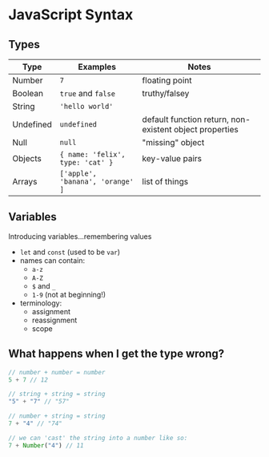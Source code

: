 JavaScript Syntax
===

## Types

Type | Examples | Notes
---|---|---
Number | `7` | floating point
Boolean | `true` and `false` | truthy/falsey
String | `'hello world'` | 
Undefined | `undefined` | default function return, non-existent object properties
Null | `null` | "missing" object
Objects | `{ name: 'felix', type: 'cat' }` | key-value pairs
Arrays | `['apple', 'banana', 'orange' ]` | list of things

## Variables

Introducing variables...remembering values


* `let` and `const` (used to be `var`)
* names can contain:
    * `a-z`
    * `A-Z`
    * `$` and `_`
    * `1-9` (not at beginning!)
* terminology:
    * assignment
    * reassignment
    * scope

## What happens when I get the type wrong?

```js
// number + number = number
5 + 7 // 12

// string + string = string
"5" + "7" // "57"

// number + string = string
7 + "4" // "74"

// we can 'cast' the string into a number like so:
7 + Number("4") // 11
```